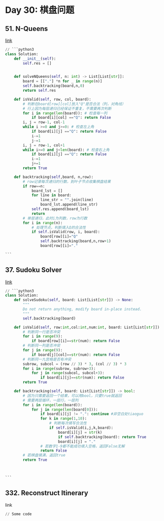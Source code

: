 # Day 30: 棋盘问题

## 51. N-Queens

[link](https://leetcode.com/problems/n-queens/description/)

````python
// ```python3
class Solution:
    def __init__(self):
        self.res = []
        

    def solveNQueens(self, n: int) -> List[List[str]]:
        board = [["."] *n for _ in range(n)]
        self.backtracking(board,n,0)
        return self.res

    def isValid(self, row, col, board):
        # 判断在board[row][col]放入"Q"是否合法（列，对角线）
        # 行上因为每层递归已经保证不重复，不需要再次判断
        for i in range(len(board)): # 检查每一列
            if board[i][col] =="Q": return False
        i, j = row-1, col-1  
        while i >=0 and j>=0: # 检查左上角
            if board[i][j] =="Q": return False
            i-=1
            j-=1
        i, j = row-1, col+1  
        while i>=0 and j<len(board): # 检查右上角
            if board[i][j] =="Q": return False
            i-=1
            j+=1
        return True

    def backtracking(self,board, n,row):
        # row记录每次递归的行数，到叶子节点收集棋盘结果
        if row==n: 
            board_lst = []
            for line in board:
                line_str = "".join(line)
                board_lst.append(line_str)
            self.res.append(board_lst)
            return
        # 单层递归，此时i为列数，row为行数
        for i in range(n):
            # 处理节点，判断填入Q的合法性
            if self.isValid(row, i, board):
                board[row][i]="Q"
                self.backtracking(board,n,row+1)
                board[row][i]="."

```
````

## 37. Sudoku Solver

[link](https://leetcode.com/problems/sudoku-solver/description/)

````python
// ```python3
class Solution:
    def solveSudoku(self, board: List[List[str]]) -> None:
        """
        Do not return anything, modify board in-place instead.
        """
        self.backtracking(board)

    def isValid(self, row:int,col:int,num:int, board: List[List[str]]) -> bool:
        # 判断同一行是否冲突
        for i in range(9):
            if board[row][i]==str(num): return False
        # 判断同一列是否冲突
        for j in range(9):
            if board[j][col]==str(num): return False
        # 判断同一九宫格是否有冲突
        subrow, subcol = (row // 3) * 3, (col // 3) * 3
        for i in range(subrow, subrow+3):
            for j in range(subcol, subcol+3):
                if board[i][j]==str(num): return False
        return True

    def backtracking(self, board: List[List[str]]) -> bool:
        # 因为只需要返回一个结果，可以用bool，只要true就返回
        # 需要两层循环，一层行，一层列
        for i in range(len(board)):
            for j in range(len(board[0])):
                if board[i][j] != ".": continue #非空白处tiaoguo
                for k in range(1,10):
                    # 判断每次填写合法性
                    if self.isValid(i,j,k,board):
                        board[i][j] = str(k)
                        if self.backtracking(board): return True
                        board[i][j] = "."
                # 若数字1-9都不能成功填入空格，返回False无解
                return False
        # 若棋盘填满，返回true
        return True
                


```
````

## 332. Reconstruct Itinerary

link

```python
// Some code
```
